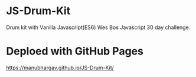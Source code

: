 # JS-Drum-Kit
Drum kit with Vanilla Javascript(ES6)
Wes Bos Javascript 30 day challenge.

# Deploed with GitHub Pages
https://manubhargav.github.io/JS-Drum-Kit/

